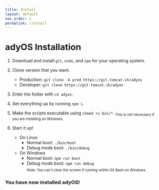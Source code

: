 ```yaml
---
title: Install
layout: default
nav_order: 2
permalink: /install
---
```


# adyOS Installation

1. Download and install `git`, `node`, and `npm` for your operating system.
2. Clone version that you want.

   - Production: `git clone -b prod https://git.tomcat.sh/adyos`
   - Developer: `git clone https://git.tomcat.sh/adyos`

3. Enter the folder with `cd adyos`.
4. Set everything up by running `npm i`.
5. Make the scripts executable using `chmod +x bin/*`. <sub>This is not necessary if you are installing on Windows.</sub>
6. Start it up!
   - On Linux
     - Normal boot: `./bin/boot`
     - Debug mode boot: `./bin/debug`
   - On Windows
     - Normal boot: `npm run boot`
     - Debug mode boot: `npm run debug`
<br><sub>Note: You can't clear the screen if running within Git Bash on Windows.</sub>

### You have now installed adyOS!

